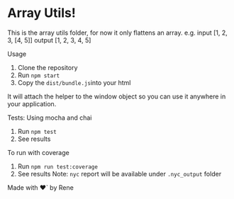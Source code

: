 # Array Utils!

This is the array utils folder, for now it only flattens an array.
e.g.
input [1, 2, 3, [4, 5]]
output [1, 2, 3, 4, 5]

Usage

1) Clone the repository
2) Run `npm start`
3) Copy the `dist/bundle.js`into your html

It will attach the helper to the window object so you can use it anywhere in your application.

Tests:
Using mocha and chai

1) Run `npm test`
2) See results

To run with coverage
1) Run `npm run test:coverage`
2) See results
Note: `nyc` report will be available under `.nyc_output` folder


Made with :heart:` by Rene
